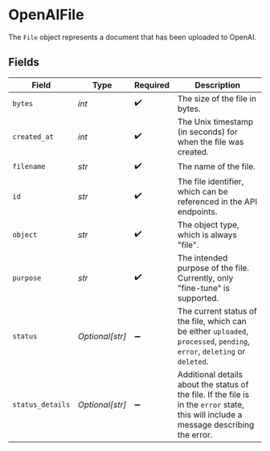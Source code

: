 # OpenAIFile

The `File` object represents a document that has been uploaded to OpenAI.



## Fields

| Field                                                                                                                                    | Type                                                                                                                                     | Required                                                                                                                                 | Description                                                                                                                              |
| ---------------------------------------------------------------------------------------------------------------------------------------- | ---------------------------------------------------------------------------------------------------------------------------------------- | ---------------------------------------------------------------------------------------------------------------------------------------- | ---------------------------------------------------------------------------------------------------------------------------------------- |
| `bytes`                                                                                                                                  | *int*                                                                                                                                    | :heavy_check_mark:                                                                                                                       | The size of the file in bytes.                                                                                                           |
| `created_at`                                                                                                                             | *int*                                                                                                                                    | :heavy_check_mark:                                                                                                                       | The Unix timestamp (in seconds) for when the file was created.                                                                           |
| `filename`                                                                                                                               | *str*                                                                                                                                    | :heavy_check_mark:                                                                                                                       | The name of the file.                                                                                                                    |
| `id`                                                                                                                                     | *str*                                                                                                                                    | :heavy_check_mark:                                                                                                                       | The file identifier, which can be referenced in the API endpoints.                                                                       |
| `object`                                                                                                                                 | *str*                                                                                                                                    | :heavy_check_mark:                                                                                                                       | The object type, which is always "file".                                                                                                 |
| `purpose`                                                                                                                                | *str*                                                                                                                                    | :heavy_check_mark:                                                                                                                       | The intended purpose of the file. Currently, only "fine-tune" is supported.                                                              |
| `status`                                                                                                                                 | *Optional[str]*                                                                                                                          | :heavy_minus_sign:                                                                                                                       | The current status of the file, which can be either `uploaded`, `processed`, `pending`, `error`, `deleting` or `deleted`.                |
| `status_details`                                                                                                                         | *Optional[str]*                                                                                                                          | :heavy_minus_sign:                                                                                                                       | Additional details about the status of the file. If the file is in the `error` state, this will include a message describing the error.<br/> |